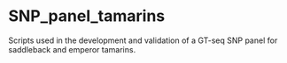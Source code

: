 # SNP_panel_tamarins
Scripts used in the development and validation of a GT-seq SNP panel for saddleback and emperor tamarins.
